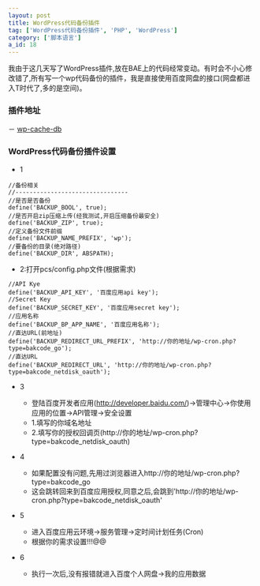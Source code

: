 ```yaml
---
layout: post
title: WordPress代码备份插件
tag: ['WordPress代码备份插件', 'PHP', 'WordPress']
category: ['脚本语言']
a_id: 18
---
```


我由于这几天写了WordPress插件,放在BAE上的代码经常变动。有时会不小心修改错了,所有写一个wp代码备份的插件，我是直接使用百度网盘的接口(网盘都进入T时代了,多的是空间)。


### 插件地址
－ [wp-cache-db](https://github.com/midoks/WordPressPlugins/tree/master/wp-cache-db)

### WordPress代码备份插件设置

- 1

```
//备份相关
//--------------------------------
//是否是否备份
define('BACKUP_BOOL', true);
//是否开启zip压缩上传(经我测试,开启压缩备份最安全)
define('BACKUP_ZIP', true);
//定义备份文件前缀
define('BACKUP_NAME_PREFIX', 'wp');
//要备份的目录(绝对路径)
define('BACKUP_DIR', ABSPATH);
```
- 2:打开pcs/config.php文件(根据需求)

```
//API Kye
define('BACKUP_API_KEY', '百度应用api key');
//Secret Key
define('BACKUP_SECRET_KEY', '百度应用secret key');
//应用名称
define('BACKUP_BP_APP_NAME', '百度应用名称');
//直达URL(前地址)
define('BACKUP_REDIRECT_URL_PREFIX', 'http://你的地址/wp-cron.php?type=bakcode_go');
//直达URL
define('BACKUP_REDIRECT_URL', 'http://你的地址/wp-cron.php?type=bakcode_netdisk_oauth');
```
- 3
  * 登陆百度开发者应用(http://developer.baidu.com/)->管理中心->你使用应用的位置->API管理->安全设置
  * 1.填写的你域名地址
  * 2.填写你的授权回调页(http://你的地址/wp-cron.php?type=bakcode_netdisk_oauth)

- 4
  * 如果配置没有问题,先用过浏览器进入http://你的地址/wp-cron.php?type=bakcode_go
  * 这会跳转回来到百度应用授权,同意之后,会跳到'http://你的地址/wp-cron.php?type=bakcode_netdisk_oauth'

- 5
  * 进入百度应用云环境->服务管理->定时间计划任务(Cron)
  * 根据你的需求设置!!!@@

- 6 
  * 执行一次后,没有报错就进入百度个人网盘->我的应用数据